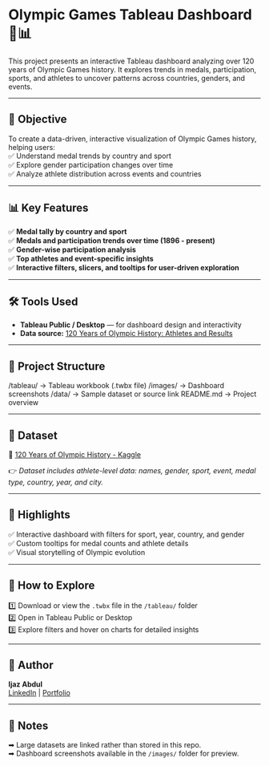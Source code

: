 # Olympic Games Tableau Dashboard 🏅📊  

This project presents an interactive Tableau dashboard analyzing over 120 years of Olympic Games history. It explores trends in medals, participation, sports, and athletes to uncover patterns across countries, genders, and events.  

---

## 🎯 Objective  

To create a data-driven, interactive visualization of Olympic Games history, helping users:  
✅ Understand medal trends by country and sport  
✅ Explore gender participation changes over time  
✅ Analyze athlete distribution across events and countries  

---

## 📊 Key Features  

✅ **Medal tally by country and sport**  
✅ **Medals and participation trends over time (1896 - present)**  
✅ **Gender-wise participation analysis**  
✅ **Top athletes and event-specific insights**  
✅ **Interactive filters, slicers, and tooltips for user-driven exploration**  

---

## 🛠 Tools Used  

- **Tableau Public / Desktop** — for dashboard design and interactivity  
- **Data source:** [120 Years of Olympic History: Athletes and Results](https://www.kaggle.com/datasets/heesoo37/120-years-of-olympic-history-athletes-and-results)  

---

## 📁 Project Structure  
/tableau/ → Tableau workbook (.twbx file)
/images/ → Dashboard screenshots
/data/ → Sample dataset or source link
README.md → Project overview


---

## 📌 Dataset  

🔗 [120 Years of Olympic History - Kaggle](https://www.kaggle.com/datasets/heesoo37/120-years-of-olympic-history-athletes-and-results)  

👉 *Dataset includes athlete-level data: names, gender, sport, event, medal type, country, year, and city.*  

---

## 🌟 Highlights  

✅ Interactive dashboard with filters for sport, year, country, and gender  
✅ Custom tooltips for medal counts and athlete details  
✅ Visual storytelling of Olympic evolution  

---

## 🚀 How to Explore  

1️⃣ Download or view the `.twbx` file in the `/tableau/` folder  
2️⃣ Open in Tableau Public or Desktop  
3️⃣ Explore filters and hover on charts for detailed insights  

---

## 🙌 Author  

**Ijaz Abdul**  
[LinkedIn](https://www.linkedin.com/in/your-link) | [Portfolio](#)

---

## 📝 Notes  

➡ Large datasets are linked rather than stored in this repo.  
➡ Dashboard screenshots available in the `/images/` folder for preview.  
